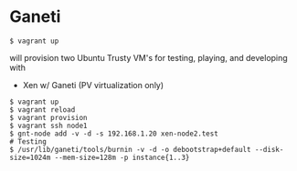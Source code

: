 Ganeti
===========

```
$ vagrant up
```

will provision two Ubuntu Trusty VM's for testing, playing, and developing with
 * Xen w/ Ganeti (PV virtualization only)

```
$ vagrant up
$ vagrant reload
$ vagrant provision
$ vagrant ssh node1
$ gnt-node add -v -d -s 192.168.1.20 xen-node2.test
# Testing
$ /usr/lib/ganeti/tools/burnin -v -d -o debootstrap+default --disk-size=1024m --mem-size=128m -p instance{1..3}
```
